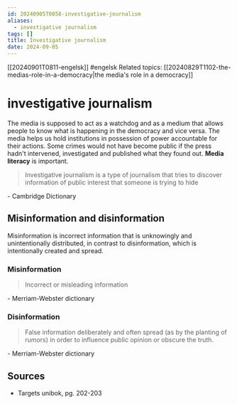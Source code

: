 ```yaml
---
id: 20240905T0858-investigative-journalism
aliases:
  - investigative journalism
tags: []
title: Investigative journalism
date: 2024-09-05
---
```


[[20240901T0811-engelsk]] #engelsk
Related topics: [[20240829T1102-the-medias-role-in-a-democracy|the media's role in a democracy]]

# investigative journalism

The media is supposed to act as a watchdog and as a medium that allows people to know what is happening in the democracy and vice versa. The media helps us hold institutions in possession of power accountable for their actions. Some crimes would not have become public if the press hadn't intervened, investigated and published what they found out. **Media literacy** is important.

> Investigative journalism is a type of journalism that tries to discover information of public interest that someone is trying to hide

\- Cambridge Dictionary

## Misinformation and disinformation

Misinformation is incorrect information that is unknowingly and unintentionally distributed, in contrast to disinformation, which is intentionally created and spread.

### Misinformation

> Incorrect or misleading information

\- Merriam-Webster dictionary

### Disinformation

> False information deliberately and often spread (as by the planting of rumors) in order to influence public opinion or obscure the truth.

\- Merriam-Webster dictionary

## Sources

- Targets unibok, pg. 202-203
